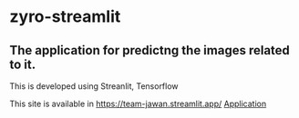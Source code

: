 # zyro-streamlit

## The application for predictng the images related to it.

This is developed using Streanlit, Tensorflow

This site is available in https://team-jawan.streamlit.app/
<a href="https://team-jawan.streamlit.app/" target="_blank">Application</a>
